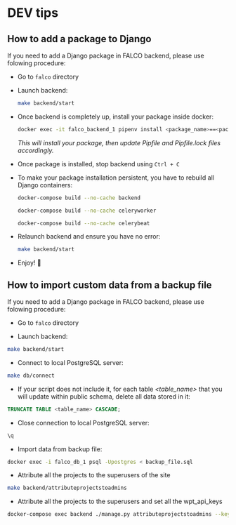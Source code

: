 # DEV tips

## How to add a package to Django

If you need to add a Django package in FALCO backend, please use folowing procedure:

- Go to `falco` directory

- Launch backend:

  ```sh
  make backend/start
  ```

- Once backend is completely up, install your package inside docker:

  ```sh
  docker exec -it falco_backend_1 pipenv install <package_name>==<package_version>
  ```

  _This will install your package, then update Pipfile and Pipfile.lock files accordingly._

- Once package is installed, stop backend using `Ctrl + C`

- To make your package installation persistent, you have to rebuild all Django containers:

  ```sh
  docker-compose build --no-cache backend

  docker-compose build --no-cache celeryworker

  docker-compose build --no-cache celerybeat
  ```

- Relaunch backend and ensure you have no error:
  ```sh
  make backend/start
  ```
- Enjoy! 🎉

## How to import custom data from a backup file

If you need to add a Django package in FALCO backend, please use folowing procedure:

- Go to `falco` directory

- Launch backend:

```sh
make backend/start
```

- Connect to local PostgreSQL server:

```bash
make db/connect
```

- If your script does not include it, for each table _<table_name>_ that you will update within public schema, delete all data stored in it:

```sql
TRUNCATE TABLE <table_name> CASCADE;
```

- Close connection to local PostgreSQL server:

```sql
\q
```

- Import data from backup file:

```bash
docker exec -i falco_db_1 psql -Upostgres < backup_file.sql
```


- Attribute all the projects to the superusers of the site
```bash
make backend/attributeprojectstoadmins
```

- Attribute all the projects to the superusers and set all the wpt_api_keys
```bash
docker-compose exec backend ./manage.py attributeprojectstoadmins --key <your_key>
```
